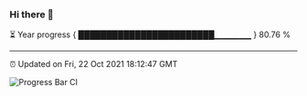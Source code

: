 ### Hi there 👋

⏳ Year progress { ████████████████████████▁▁▁▁▁▁ } 80.76 %

---

⏰ Updated on Fri, 22 Oct 2021 18:12:47 GMT

![Progress Bar CI](https://github.com/liununu/liununu/workflows/Progress%20Bar%20CI/badge.svg)
